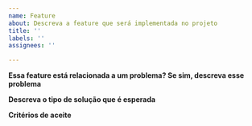 ```yaml
---
name: Feature
about: Descreva a feature que será implementada no projeto
title: ''
labels: ''
assignees: ''

---
```


**Essa feature está relacionada a um problema? Se sim, descreva esse problema**

**Descreva o tipo de solução que é esperada**

**Critérios de aceite**
